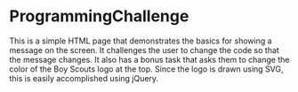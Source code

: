 ProgrammingChallenge
====================  
  
This is a simple HTML page that demonstrates the basics for showing a message on the screen. It challenges the user to change the code so that the message changes.
It also has a bonus task that asks them to change the color of the Boy Scouts logo at the top. Since the logo is drawn using SVG, this is easily accomplished using jQuery.
